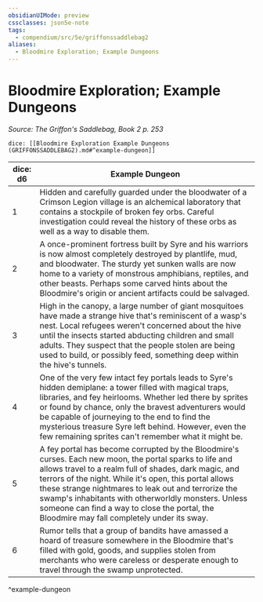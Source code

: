 ```yaml
---
obsidianUIMode: preview
cssclasses: json5e-note
tags:
  - compendium/src/5e/griffonssaddlebag2
aliases:
  - Bloodmire Exploration; Example Dungeons
---
```

# Bloodmire Exploration; Example Dungeons
*Source: The Griffon's Saddlebag, Book 2 p. 253* 

`dice: [[Bloodmire Exploration Example Dungeons (GRIFFONSSADDLEBAG2).md#^example-dungeon]]`

| dice: d6 | Example Dungeon |
|----------|-----------------|
| 1 | Hidden and carefully guarded under the bloodwater of a Crimson Legion village is an alchemical laboratory that contains a stockpile of broken fey orbs. Careful investigation could reveal the history of these orbs as well as a way to disable them. |
| 2 | A once-prominent fortress built by Syre and his warriors is now almost completely destroyed by plantlife, mud, and bloodwater. The sturdy yet sunken walls are now home to a variety of monstrous amphibians, reptiles, and other beasts. Perhaps some carved hints about the Bloodmire's origin or ancient artifacts could be salvaged. |
| 3 | High in the canopy, a large number of giant mosquitoes have made a strange hive that's reminiscent of a wasp's nest. Local refugees weren't concerned about the hive until the insects started abducting children and small adults. They suspect that the people stolen are being used to build, or possibly feed, something deep within the hive's tunnels. |
| 4 | One of the very few intact fey portals leads to Syre's hidden demiplane: a tower filled with magical traps, libraries, and fey heirlooms. Whether led there by sprites or found by chance, only the bravest adventurers would be capable of journeying to the end to find the mysterious treasure Syre left behind. However, even the few remaining sprites can't remember what it might be. |
| 5 | A fey portal has become corrupted by the Bloodmire's curses. Each new moon, the portal sparks to life and allows travel to a realm full of shades, dark magic, and terrors of the night. While it's open, this portal allows these strange nightmares to leak out and terrorize the swamp's inhabitants with otherworldly monsters. Unless someone can find a way to close the portal, the Bloodmire may fall completely under its sway. |
| 6 | Rumor tells that a group of bandits have amassed a hoard of treasure somewhere in the Bloodmire that's filled with gold, goods, and supplies stolen from merchants who were careless or desperate enough to travel through the swamp unprotected. |
^example-dungeon
